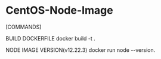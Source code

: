 # CentOS-Node-Image

[COMMANDS]

BUILD DOCKERFILE 
docker build -t .

NODE IMAGE VERSION(v12.22.3) 
docker run node --version.
